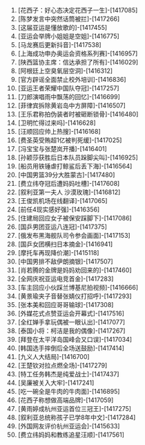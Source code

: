 
1. [花西子：好心态决定花西子一生]-[1417085]
1. [陈梦发言中突然话筒被拦]-[1417266]
1. [这届亚运是懂放歌的]-[1417455]
1. [亚运会举牌小姐姐是空姐]-[1416775]
1. [马龙赛后更新抖音]-[1417538]
1. [上海成功申办奥运会资格系列赛]-[1416957]
1. [陕西篮协主席：信达承担了所有]-[1416029]
1. [阿根廷上空臭氧层空洞]-[1416312]
1. [官方辟谣全面禁止校外培训]-[1416836]
1. [亚运王者荣耀中国队夺冠]-[1417257]
1. [刀郎演唱雨中飘荡的回忆]-[1416699]
1. [菲律宾拆除黄岩岛中方屏障]-[1416507]
1. [王乐君称拍伪装者时被砸断锁骨]-[1416480]
1. [卫明忙得过来吗]-[1416628]
1. [汪顺回应帅上热搜]-[1416168]
1. [费圣英受贿超1亿被判死缓]-[1417025]
1. [冯宝宝与张楚岚开播]-[1416401]
1. [孙颖莎获胜后日本队员跺脚尖叫]-[1416925]
1. [船员用铁锤虐打鲸鲨后丢下海]-[1416564]
1. [中国男篮39分大胜蒙古]-[1417480]
1. [费立纬夺冠后遭妈妈吐槽]-[1417608]
1. [叙利亚第一夫人 沙漠玫瑰]-[1416812]
1. [王俊凯机场在线翻译]-[1417065]
1. [前任4现实感好强]-[1416356]
1. [住建局回应女子被保安踩脚下]-[1417086]
1. [国乒男团亚运八连冠]-[1417375]
1. [俄发布黑海舰队司令参会画面]-[1417153]
1. [国乒女团横扫日本摘金]-[1416941]
1. [摩托车再现降价潮]-[1415118]
1. [中国男排不敌伊朗摘银]-[1417507]
1. [肖若腾的金牌是妈妈劝回来的]-[1417460]
1. [全网庆祝亚运电竞首金]-[1417283]
1. [车主回应小伙踩兰博基尼拍视频]-[1416666]
1. [黄景瑜夹子音替张婧仪打招呼]-[1417293]
1. [张本美和回应哥哥输球]-[1417308]
1. [外媒花式点赞亚运会开幕式]-[1417516]
1. [全红婵手拿玩偶被一眼认出]-[1417077]
1. [泰国小将：柯洁是我的偶像]-[1417267]
1. [拜登在太平洋岛国峰会又口误]-[1417034]
1. [韩国选手摔倒后全场送鼓励]-[1417414]
1. [九义人大结局]-[1416700]
1. [王楚钦对拉点燃全场]-[1417279]
1. [特工任务韩杰是纯爱战士]-[1417437]
1. [吴廉被关入大牢]-[1417241]
1. [吃一碗全是牛肉的牛肉面]-[1416895]
1. [花西子称想做高端品牌]-[1417059]
1. [黄雨婷成杭州亚运首位三冠王]-[1417275]
1. [叙利亚总统称孩子已学8年中文]-[1417284]
1. [外国网友评价杭州亚运会]-[1415633]
1. [费立纬妈妈和教练追星汪顺]-[1417561]